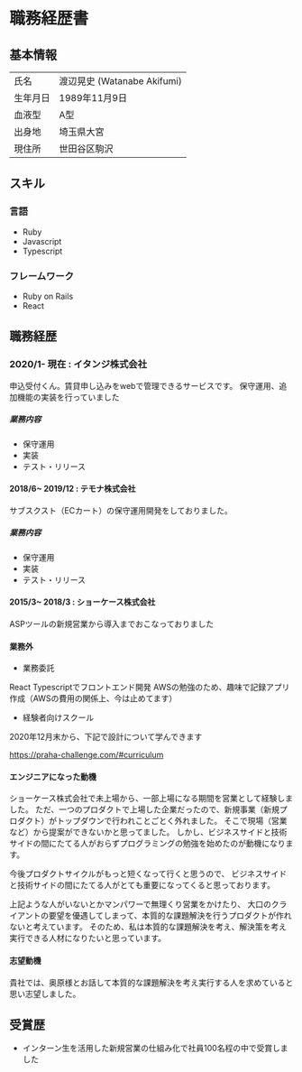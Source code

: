 # 職務経歴書
## 基本情報

|||
|---|-----|
|氏名|渡辺晃史 (Watanabe Akifumi)|
|生年月日|1989年11月9日|
|血液型|A型|
|出身地|埼玉県大宮|
|現住所|世田谷区駒沢|

## スキル
### 言語
- Ruby
- Javascript
- Typescript

### フレームワーク
- Ruby on Rails 
- React

## 職務経歴
### 2020/1- 現在 : イタンジ株式会社
 申込受付くん。賃貸申し込みをwebで管理できるサービスです。
 保守運用、追加機能の実装を行っていました

##### 業務内容
- 保守運用
- 実装
- テスト・リリース

#### 2018/6~ 2019/12 : テモナ株式会社

サブスクスト（ECカート）の保守運用開発をしておりました。

##### 業務内容
- 保守運用
- 実装
- テスト・リリース

#### 2015/3~ 2018/3 : ショーケース株式会社

ASPツールの新規営業から導入までおこなっておりました

#### 業務外

- 業務委託

React Typescriptでフロントエンド開発
AWSの勉強のため、趣味で記録アプリ作成（AWSの費用の関係上、今は止めてます）

- 経験者向けスクール

2020年12月末から、下記で設計について学んできます

https://praha-challenge.com/#curriculum

#### エンジニアになった動機

ショーケース株式会社で未上場から、一部上場になる期間を営業として経験しました。
ただ、一つのプロダクトで上場した企業だったので、新規事業（新規プロダクト）がトップダウンで行われことごとく外れました。
そこで現場（営業など）から提案ができないかと思ってました。
しかし、ビジネスサイドと技術サイドの間にたてる人がおらずプログラミングの勉強を始めたのが動機になります。

今後プロダクトサイクルがもっと短くなって行くと思うので、
ビジネスサイドと技術サイドの間にたてる人がとても重要になってくると思っております。

上記ような人がいないとかマンパワーで無理くり営業をかけたり、
大口のクライアントの要望を優遇してしまって、本質的な課題解決を行うプロダクトが作れないと考えています。
そのため、私は本質的な課題解決を考え、解決策を考え実行できる人材になりたいと思っています。

#### 志望動機

貴社では、奥原様とお話して本質的な課題解決を考え実行する人を求めていると思い志望しました。

## 受賞歴
- インターン生を活用した新規営業の仕組み化で社員100名程の中で受賞しました